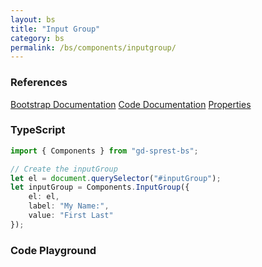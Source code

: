 ```yaml
---
layout: bs
title: "Input Group"
category: bs
permalink: /bs/components/inputgroup/
---
```


### References

<div class="bs">
    <div class="list-group">
        <a class="list-group-item list-group-item-action" href="https://getbootstrap.com/docs/4.4/components/input-group">Bootstrap Documentation</a>
        <a class="list-group-item list-group-item-action" href="/sprest-bs/modules/components_components.html#InputGroup">Code Documentation</a>
        <a class="list-group-item list-group-item-action" href="/sprest-bs/modules/components_components.IInputGroupProps.html">Properties</a>
    </div>
</div>

### TypeScript

```ts
import { Components } from "gd-sprest-bs";

// Create the inputGroup
let el = document.querySelector("#inputGroup");
let inputGroup = Components.InputGroup({
    el: el,
    label: "My Name:",
    value: "First Last"
});
```

### Code Playground

<div id="playground" class="bs"></div>
<script type="text/javascript">
    // Wait for the page to load
    window.addEventListener("load", function() {
        // Create the code editor
        var editor = CodeEditor(document.getElementById("playground"), true, [
            '// Create the input group',
            'Components.InputGroup({',
            '\tel: app,',
            '\tlabel: "My Name:",',
            '\tvalue: "First Last"',
            '});'
        ].join('\n'));
    });
</script>